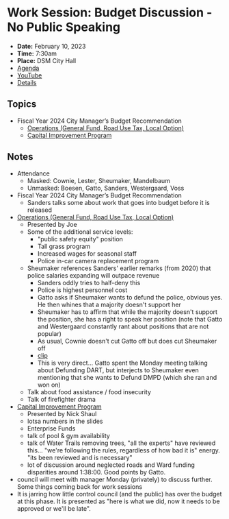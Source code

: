 # Work Session: Budget Discussion - No Public Speaking

- **Date:** February 10, 2023
- **Time:** 7:30am
- **Place:** DSM City Hall
- [Agenda](https://councildocs.dsm.city/agendas/2023/20230210BudgetDiscussion.pdf)
- [YouTube](https://youtube.com/live/S3VVdiJIC2w)
- [Details](https://www.dsm.city/citycouncil_detail_T60_R2374.php)

## Topics

- Fiscal Year 2024 City Manager’s Budget Recommendation
    - [Operations (General Fund, Road Use Tax, Local Option)](https://www.dsm.city/document_center/City%20Clerk/Work%20Sessions/2023/Operations%20-%20General%20Fund,%20Road%20Use%20Tax,%20Local%20Option.pdf)
    - [Capital Improvement Program](https://www.dsm.city/document_center/City%20Clerk/Work%20Sessions/2023/Capital%20Improvement%20Program.pdf)

## Notes

- Attendance
    - Masked: Cownie, Lester, Sheumaker, Mandelbaum
    - Unmasked: Boesen, Gatto, Sanders, Westergaard, Voss
- Fiscal Year 2024 City Manager’s Budget Recommendation
    - Sanders talks some about work that goes into budget before it is released
- [Operations (General Fund, Road Use Tax, Local Option)](https://www.dsm.city/document_center/City%20Clerk/Work%20Sessions/2023/Operations%20-%20General%20Fund,%20Road%20Use%20Tax,%20Local%20Option.pdf)
    - Presented by Joe
    - Some of the additional service levels:
        - "public safety equity" position
        - Tall grass program
        - Increased wages for seasonal staff
        - Police in-car camera replacement program
    - Sheumaker references Sanders' earlier remarks (from 2020) that police salaries expanding will outpace revenue
        - Sanders oddly tries to half-deny this
        - Police is highest personnel cost
        - Gatto asks if Sheumaker wants to defund the police, obvious yes. He then whines that a majority doesn't support her
        - Sheumaker has to affirm that while the majority doesn't support the position, she has a right to speak her position (note that Gatto and Westergaard constantly rant about positions that are not popular)
        - As usual, Cownie doesn't cut Gatto off but does cut Sheumaker off
        - [clip](https://youtu.be/S3VVdiJIC2w?t=1124)    
        - This is very direct... Gatto spent the Monday meeting talking about Defunding DART, but interjects to Sheumaker even mentioning that she wants to Defund DMPD (which she ran and won on)
    - Talk about food assistance / food insecurity
    - Talk of firefighter drama
- [Capital Improvement Program](https://www.dsm.city/document_center/City%20Clerk/Work%20Sessions/2023/Capital%20Improvement%20Program.pdf)
    - Presented by Nick Shaul
    - lotsa numbers in the slides
    - Enterprise Funds
    - talk of pool & gym availability
    - talk of Water Trails removing trees, "all the experts" have reviewed this... "we're following the rules, regardless of how bad it is" energy. "its been reviewed and is necessary"
    - lot of discussion around neglected roads and Ward funding disparities around 1:38:00. Good points by Gatto.
- council will meet with manager Monday (privately) to discuss further. Some things coming back for work sessions 
- It is jarring how little control council (and the public) has over the budget at this phase. It is presented as "here is what we did, now it needs to be approved or we'll be late".
    
